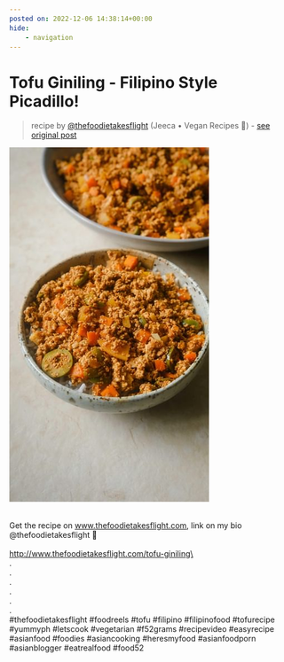 ```yaml
---
posted on: 2022-12-06 14:38:14+00:00
hide:
    - navigation
---
```


# Tofu Giniling - Filipino Style Picadillo! 

> recipe by [@thefoodietakesflight](https://www.instagram.com/thefoodietakesflight/) 
(Jeeca • Vegan Recipes 🥢) - [see original post](https://instagram.com/p/Cl1FtrXJKIy)

![](../img/thefoodietakesflight_06-12-2022_1412.png)

\
Get the recipe on www.thefoodietakesflight.com, link on my bio @thefoodietakesflight 🍚\
\
http://www.thefoodietakesflight.com/tofu-giniling\
\
.\
.\
.\
.\
.\
.\
\#thefoodietakesflight \#foodreels \#tofu \#filipino \#filipinofood \#tofurecipe \#yummyph \#letscook \#vegetarian \#f52grams \#recipevideo \#easyrecipe \#asianfood \#foodies \#asiancooking \#heresmyfood \#asianfoodporn \#asianblogger \#eatrealfood \#food52 